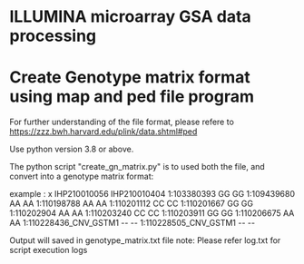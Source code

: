 # ILLUMINA microarray GSA data processing
# Create Genotype matrix format using map and ped file program

For further understanding of the file format, please refere to 
https://zzz.bwh.harvard.edu/plink/data.shtml#ped

Use python version 3.8 or above.

The python script "create_gn_matrix.py" is to used both the file, and convert into a genotype matrix format:

example :
x	IHP210010056	IHP210010404
1:103380393	GG	GG
1:109439680	AA	AA
1:110198788	AA	AA
1:110201112	CC	CC
1:110201667	GG	GG
1:110202904	AA	AA
1:110203240	CC	CC
1:110203911	GG	GG
1:110206675	AA	AA
1:110228436_CNV_GSTM1	--	--
1:110228505_CNV_GSTM1	--	--

Output will saved in genotype_matrix.txt file
note: Please refer log.txt for script execution logs
